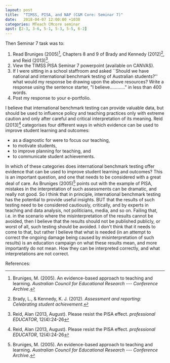 ```yaml
---
layout: post
title:  "TIMSS, PISA, and NAP (C&M Core: Seminar 7)"
date:   2018-04-07 12:00:00 +1030
categories: MTeach CMcore seminar
apst: [2-3, 3-6, 5-1, 5-3, 5-5, 6-2]
---
```


Then Seminar 7 task was to: 

1. Read Bruniges (2005)[^Bruniges2005], Chapters 8 and 9 of Brady and Kennedy (2012)[^Brady2012], and Reid (2013)[^Reid2013].
2. View the TIMSS PISA Seminar 7 powerpoint (available on CANVAS).
3. If I were sitting in a school staffroom and asked ``Should we have national and international benchmark testing of Australian students?'' what would my response be drawing upon the above resources? Write a response using the sentence starter, "I believe............" in less than 400 words.
4. Post my response to your e-portfolio.

I believe that international benchmark testing can provide valuable data, but should be used to influence policy and teaching practices only with extreme caution and only after careful and critical interpretation of its meaning. Reid (2013)[^Reid2013] categorises four different ways in which evidence can be used to improve student learning and outcomes: 
 - as a diagnostic for were to focus our teaching, 
 - to motivate students,
 - to improve planning for teaching, and
 - to communicate student achievements.
 
In which of these categories does international benchmark testing offer evidence that can be used to improve student learning and outcomes? This is an important question, and one that needs to be considered with a great deal of care. As Bruniges (2005)[^Bruniges2005] points out with the example of PISA, mistakes in the interpretation of such assessments can be dramatic, and really not good. So I think that in principle, international benchmark testing has the potential to provide useful insights. BUT that the results of such testing need to be considered cautiously, critically, and by experts in teaching and data analysis, not politicians, media, and so on. Failing that, i.e. in the scenario where the misinterpretation of the results cannot be avoided, then I believe that the results should not be published publicly, or worst of all, such testing should be avoided. I don't think that it needs to come to that, but rather I believe that what is needed (in an attempt to correct the ongoing damage being caused by misinterpretation of such results) is an education campaign on what these results mean, and more importantly do not mean. How they can be interpreted correctly, and what interpretations are not correct.



References:

[^Brady2012]: Brady, L., & Kennedy, K. J. (2012). *Assessment and reporting: Celebrating student achievement*.

[^Bruniges2005]: Bruniges, M. (2005). An evidence-based approach to teaching and learning. *Australian Council for Educational Research --- Conference Archive*.

[^Reid2013]: Reid, Alan (2013, August). Please resist the PISA effect. *professional EDUCATOR*, 12(4):24-26